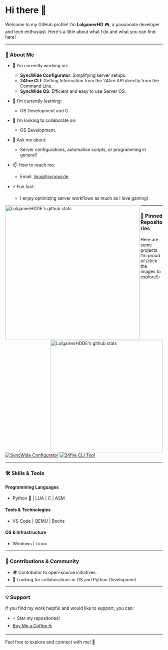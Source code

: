 # Hi there 👋  

Welcome to my GitHub profile! I’m **LolgamerHD** 🎮, a passionate developer and tech enthusiast. Here's a little about what I do and what you can find here!  

---

### 🌟 About Me  

- 🔭 I’m currently working on:  
  - **SyncWide Configurator**: Simplifying server setups.  
  - **24fire CLI**: Getting Information from the 24fire API directly from the Command Line.
  - **SyncWide OS**: Efficient and easy to use Server OS.

- 🌱 I’m currently learning:  
  - OS Development and C.  

- 👯 I’m looking to collaborate on:  
  - OS Development.  

- 💬 Ask me about:  
  - Server configurations, automation scripts, or programming in general!  

- 📫 How to reach me:  
  - Email: [linus@syncwi.de](mailto:linus@syncwi.de)  

- ⚡ Fun fact:  
  - I enjoy optimizing server workflows as much as I love gaming!

<img align="left" width="430" height="auto" alt="LolgamerHDDE's github stats" src="https://github-readme-stats.vercel.app/api?username=LolgamerHDDE&hide_border=true&title_color=0ff54c&icon_color=0ff54c&text_color=c9d1d9&bg_color=0d1117&show_icons=true;count_private=true&amp;include_all_commits=true">

<img align="right" width="359" height="auto" alt="LolgamerHDDE's github stats" src="https://github-readme-stats.vercel.app/api/top-langs/?username=LolgamerHDDE&hide_border=true&title_color=0ff54c&icon_color=0ff54c&text_color=c9d1d9&bg_color=0d1117&layout=compact&amp;show_icons=true&amp;">

---

### 📌 Pinned Repositories  

Here are some projects I’m proud of (click the images to explore!):  

[![SyncWide Configurator](https://github-readme-stats.vercel.app/api/pin/?username=SyncWide-Solutions&repo=SyncWide-Configurator)](https://github.com/SyncWide-Solutions/SyncWide-Configurator) [![24fire CLI Tool](https://github-readme-stats.vercel.app/api/pin/?username=SyncWide-Solutions&repo=24fire-api-cli)](https://github.com/SyncWide-Solutions/24fire-api-cli)    

---

### 🛠️ Skills & Tools  

#### Programming Languages  
- Python 🐍 | LUA | C | ASM

#### Tools & Technologies  
- VS Code | QEMU | Bochs

#### OS & Infrastructure  
- Windows | Linux

---

### 🤝 Contributions & Community  

- 🌍 Contributor to open-source initiatives.  
- 🤝 Looking for collaborations in OS and Python Development.  

---

### 💡 Support  

If you find my work helpful and would like to support, you can:  

- ⭐ Star my repositories!  
- [Buy Me a Coffee ☕](https://buymeacoffee.com/LolgamerHD)  

---

Feel free to explore and connect with me! 🚀  

